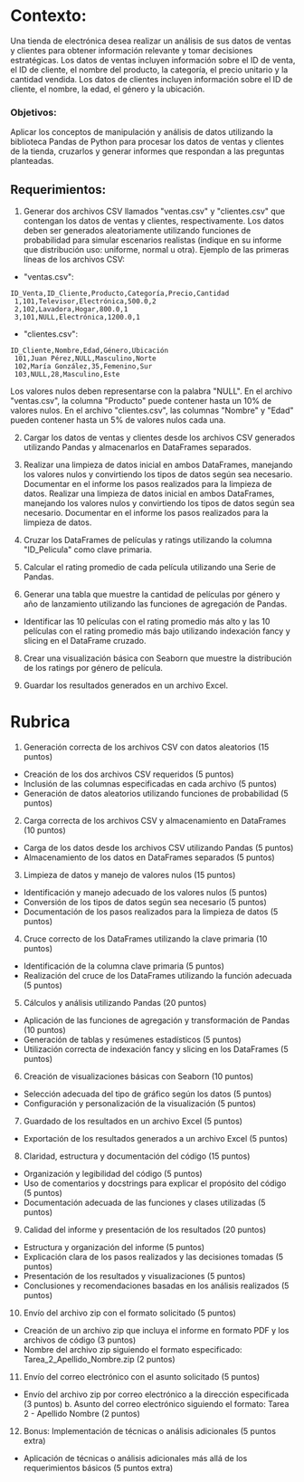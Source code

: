 # Contexto:
Una tienda de electrónica desea realizar un análisis de sus datos de ventas y clientes para obtener información relevante y tomar decisiones estratégicas. Los datos de ventas incluyen información sobre el ID de venta, el ID de cliente, el nombre del producto, la categoría, el precio unitario y la cantidad vendida. Los datos de clientes incluyen información sobre el ID de cliente, el nombre, la edad, el género y la ubicación.

### Objetivos:
Aplicar los conceptos de manipulación y análisis de datos utilizando la biblioteca Pandas de Python para procesar los datos de ventas y clientes de la tienda, cruzarlos y generar informes que respondan a las preguntas planteadas.
## Requerimientos:
1. Generar dos archivos CSV llamados "ventas.csv" y "clientes.csv" que contengan los datos de ventas y clientes, respectivamente. Los datos deben ser generados aleatoriamente utilizando funciones de probabilidad para simular escenarios realistas (indique en su informe que distribución uso: uniforme, normal u otra). Ejemplo de las primeras líneas de los archivos CSV:
- "ventas.csv":
```
ID_Venta,ID_Cliente,Producto,Categoría,Precio,Cantidad
 1,101,Televisor,Electrónica,500.0,2
 2,102,Lavadora,Hogar,800.0,1
 3,101,NULL,Electrónica,1200.0,1
```
- "clientes.csv":
```
ID_Cliente,Nombre,Edad,Género,Ubicación
 101,Juan Pérez,NULL,Masculino,Norte
 102,María González,35,Femenino,Sur
 103,NULL,28,Masculino,Este
```
Los valores nulos deben representarse con la palabra "NULL". En el archivo "ventas.csv", la columna "Producto" puede contener hasta un 10% de valores nulos. En el archivo "clientes.csv", las columnas "Nombre" y "Edad" pueden contener hasta un 5% de valores nulos cada una.

2. Cargar los datos de ventas y clientes desde los archivos CSV generados utilizando Pandas y almacenarlos en DataFrames separados.

3. Realizar una limpieza de datos inicial en ambos DataFrames, manejando los valores nulos y convirtiendo los tipos de datos según sea necesario. Documentar en el informe los pasos realizados para la limpieza de datos.
Realizar una limpieza de datos inicial en ambos DataFrames, manejando los valores nulos y convirtiendo los tipos de datos según sea necesario. Documentar en el informe los pasos realizados para la limpieza de datos.

4. Cruzar los DataFrames de películas y ratings utilizando la columna "ID_Pelicula" como clave primaria.

5. Calcular el rating promedio de cada película utilizando una Serie de Pandas.

6. Generar una tabla que muestre la cantidad de películas por género y año de lanzamiento
utilizando las funciones de agregación de Pandas.

- Identificar las 10 películas con el rating promedio más alto y las 10 películas con el
rating promedio más bajo utilizando indexación fancy y slicing en el DataFrame
cruzado.

8. Crear una visualización básica con Seaborn que muestre la distribución de los ratings
por género de película.

9. Guardar los resultados generados en un archivo Excel.

# Rubrica
1. Generación correcta de los archivos CSV con datos aleatorios (15 puntos)
- Creación de los dos archivos CSV requeridos (5 puntos)
- Inclusión de las columnas especificadas en cada archivo (5 puntos)
- Generación de datos aleatorios utilizando funciones de probabilidad (5 puntos)

2. Carga correcta de los archivos CSV y almacenamiento en DataFrames (10 puntos)
- Carga de los datos desde los archivos CSV utilizando Pandas (5 puntos)
- Almacenamiento de los datos en DataFrames separados (5 puntos)

3. Limpieza de datos y manejo de valores nulos (15 puntos)
- Identificación y manejo adecuado de los valores nulos (5 puntos)
- Conversión de los tipos de datos según sea necesario (5 puntos)
- Documentación de los pasos realizados para la limpieza de datos (5 puntos)

4. Cruce correcto de los DataFrames utilizando la clave primaria (10 puntos)
- Identificación de la columna clave primaria (5 puntos)
- Realización del cruce de los DataFrames utilizando la función adecuada (5
puntos)

5. Cálculos y análisis utilizando Pandas (20 puntos)
- Aplicación de las funciones de agregación y transformación de Pandas (10 puntos)
- Generación de tablas y resúmenes estadísticos (5 puntos)
- Utilización correcta de indexación fancy y slicing en los DataFrames (5 puntos)

6. Creación de visualizaciones básicas con Seaborn (10 puntos)
- Selección adecuada del tipo de gráfico según los datos (5 puntos)
- Configuración y personalización de la visualización (5 puntos)

7. Guardado de los resultados en un archivo Excel (5 puntos)
- Exportación de los resultados generados a un archivo Excel (5 puntos)

8. Claridad, estructura y documentación del código (15 puntos)
- Organización y legibilidad del código (5 puntos)
- Uso de comentarios y docstrings para explicar el propósito del código (5 puntos)
- Documentación adecuada de las funciones y clases utilizadas (5 puntos)

9. Calidad del informe y presentación de los resultados (20 puntos)
- Estructura y organización del informe (5 puntos)
- Explicación clara de los pasos realizados y las decisiones tomadas (5 puntos)
- Presentación de los resultados y visualizaciones (5 puntos)
- Conclusiones y recomendaciones basadas en los análisis realizados (5 puntos)

10. Envío del archivo zip con el formato solicitado (5 puntos)
- Creación de un archivo zip que incluya el informe en formato PDF y los archivos
de código (3 puntos) 
- Nombre del archivo zip siguiendo el formato especificado: Tarea_2_Apellido_Nombre.zip (2 puntos)


11. Envío del correo electrónico con el asunto solicitado (5 puntos)
- Envío del archivo zip por correo electrónico a la dirección especificada (3 puntos) b. Asunto del correo electrónico siguiendo el formato: Tarea 2 - Apellido Nombre (2 puntos)

12. Bonus: Implementación de técnicas o análisis adicionales (5 puntos extra)
- Aplicación de técnicas o análisis adicionales más allá de los requerimientos básicos (5 puntos extra)
